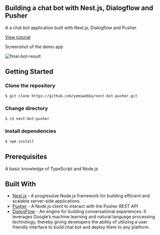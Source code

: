 ## Building a chat bot with Nest.js, Dialogflow and Pusher

A a chat bot application built with Nest.js, Dialogflow and Pusher.

[View tutorial](https://pusher.com/tutorials/chat-bot-nestjs)

Screenshot of the demo app

![final-bot-result](https://user-images.githubusercontent.com/19610753/39927451-2672f8f0-552a-11e8-86fa-8f57482b300b.gif)



## Getting Started

### Clone the repository
```bash
$ git clone https://github.com/yemiwebby/nest-bot-pusher.git
```

### Change directory
```bash
$ cd nest-bot-pusher
```

### Install dependencies
```bash
$ npm install
```

## Prerequisites
A basic knowledge of TypeScript and Node.js

## Built With

* [Nest.js](https://nestjs.com/) - A progressive Node.js framework for building efficient and scalable server-side applications.
* [Pusher](https://pusher.com/) - A Node.js client to interact with the Pusher REST API
* [DialogFlow](https://dialogflow.com/) - An engine for building conversational experiences. It leverages Google’s machine learning and natural language processing technology, thereby giving developers the ability of utilizing a user friendly interface to build chat bot and deploy them to any platform.
